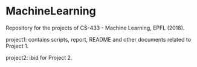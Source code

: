 # MachineLearning
Repository for the projects of CS-433 - Machine Learning, EPFL (2018).


project1: contains scripts, report, README and other documents related to Project 1.

project2: ibid for Project 2.
